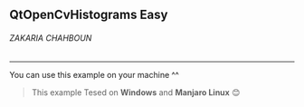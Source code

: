 
## QtOpenCvHistograms Easy
###### ZAKARIA CHAHBOUN

------------------

You can use this example on your machine ^^

> This example Tesed on **Windows** and **Manjaro Linux** :blush:
